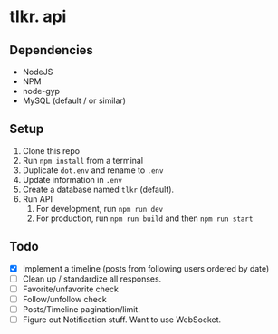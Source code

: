 # tlkr. api

## Dependencies
- NodeJS
- NPM
- node-gyp
- MySQL (default / or similar)

## Setup
1. Clone this repo
2. Run `npm install` from a terminal
3. Duplicate `dot.env` and rename to `.env`
4. Update information in `.env`
5. Create a database named `tlkr` (default).
6. Run API
    1. For development, run `npm run dev`
    2. For production, run `npm run build` and then `npm run start`

## Todo
- [X] Implement a timeline (posts from following users ordered by date)
- [ ] Clean up / standardize all responses.
- [ ] Favorite/unfavorite check
- [ ] Follow/unfollow check 
- [ ] Posts/Timeline pagination/limit.
- [ ] Figure out Notification stuff. Want to use WebSocket.